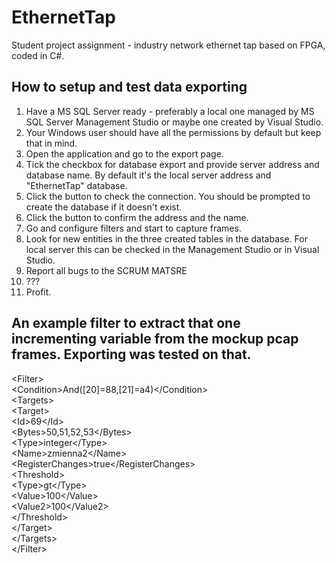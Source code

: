 # EthernetTap
Student project assignment - industry network ethernet tap based on FPGA, coded in C#.

<h2>How to setup and test data exporting</h2>
<ol>
  <li>Have a MS SQL Server ready - preferably a local one managed by MS SQL Server Management Studio or maybe one created by Visual Studio.</li>
  <li>Your Windows user should have all the permissions by default but keep that in mind.</li>
  <li>Open the application and go to the export page.</li>
  <li>Tick the checkbox for database export and provide server address and database name. By default it's the local server address and "EthernetTap" database.</li>
  <li>Click the button to check the connection. You should be prompted to create the database if it doesn't exist.</li>
  <li>Click the button to confirm the address and the name.</li>
  <li>Go and configure filters and start to capture frames.</li>
  <li>Look for new entities in the three created tables in the database. For local server this can be checked in the Management Studio or in Visual Studio.</li>
  <li>Report all bugs to the SCRUM MATSRE</li>
  <li>???</li>
  <li>Profit.</li>
</ol>

<h2>An example filter to extract that one incrementing variable from the mockup pcap frames. Exporting was tested on that.</h2>
&lt;Filter&gt;<br>
	&lt;Condition&gt;And([20]=88,[21]=a4)&lt;/Condition&gt;<br>
	&lt;Targets&gt;<br>
		&lt;Target&gt;<br>
			&lt;Id&gt;69&lt;/Id&gt;<br>
			&lt;Bytes&gt;50,51,52,53&lt;/Bytes&gt;<br>
			&lt;Type&gt;integer&lt;/Type&gt;<br>
			&lt;Name&gt;zmienna2&lt;/Name&gt;<br>
			&lt;RegisterChanges&gt;true&lt;/RegisterChanges&gt;<br>
			&lt;Threshold&gt;<br>
				&lt;Type&gt;gt&lt;/Type&gt;<br>
				&lt;Value&gt;100&lt;/Value&gt;<br>
				&lt;Value2&gt;100&lt;/Value2&gt;<br>
			&lt;/Threshold&gt;<br>
		&lt;/Target&gt;<br>
	&lt;/Targets&gt;<br>
&lt;/Filter&gt;<br>